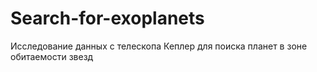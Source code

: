 # Search-for-exoplanets
Исследование данных с телескопа Кеплер для поиска планет в зоне обитаемости звезд 
